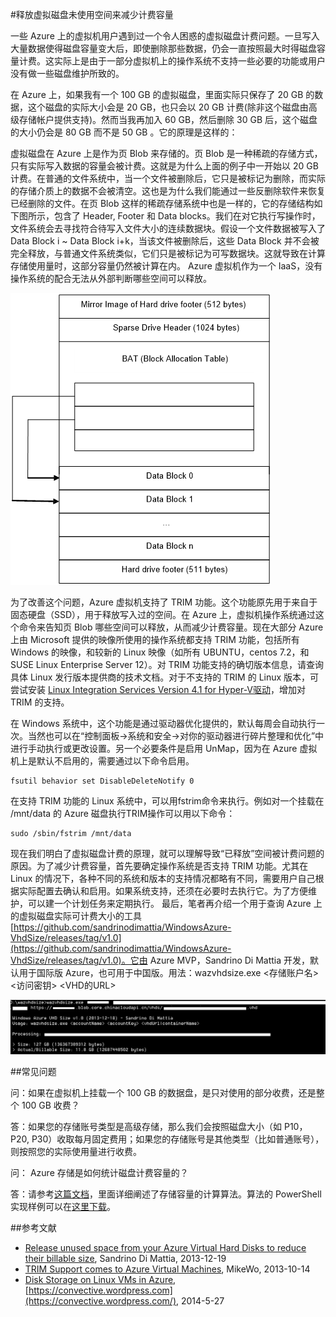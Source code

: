 <properties 
	pageTitle="释放虚拟磁盘未使用空间来减少计费容量" 
	description="如何释放未使用的虚拟磁盘空间来减少费用" 
	services="virtual machine" 
	documentationCenter="" 
	authors=""
	manager="" 
	editor=""/>
<tags ms.service="billing-aog" ms.date="" wacn.date="05/27/2016"/>

#释放虚拟磁盘未使用空间来减少计费容量

一些 Azure 上的虚拟机用户遇到过一个令人困惑的虚拟磁盘计费问题。一旦写入大量数据使得磁盘容量变大后，即使删除那些数据，仍会一直按照最大时得磁盘容量计费。这实际上是由于一部分虚拟机上的操作系统不支持一些必要的功能或用户没有做一些磁盘维护所致的。

在 Azure 上，如果我有一个 100 GB 的虚拟磁盘，里面实际只保存了 20 GB 的数据，这个磁盘的实际大小会是 20 GB，也只会以 20 GB 计费(除非这个磁盘由高级存储帐户提供支持)。然而当我再加入 60 GB，然后删除 30 GB 后，这个磁盘的大小仍会是 80 GB 而不是 50 GB 。它的原理是这样的：

虚拟磁盘在 Azure 上是作为页 Blob 来存储的。页 Blob 是一种稀疏的存储方式，只有实际写入数据的容量会被计费。这就是为什么上面的例子中一开始以 20 GB 计费。在普通的文件系统中，当一个文件被删除后，它只是被标记为删除，而实际的存储介质上的数据不会被清空。这也是为什么我们能通过一些反删除软件来恢复已经删除的文件。在页 Blob 这样的稀疏存储系统中也是一样的，它的存储结构如下图所示，包含了 Header, Footer 和 Data blocks。我们在对它执行写操作时，文件系统会去寻找符合待写入文件大小的连续数据块。假设一个文件数据被写入了 Data Block i ~ Data Block i+k，当该文件被删除后，这些 Data Block 并不会被完全释放，与普通文件系统类似，它们只是被标记为可写数据块。这就导致在计算存储使用量时，这部分容量仍然被计算在内。 Azure 虚拟机作为一个 IaaS，没有操作系统的配合无法从外部判断哪些空间可以释放。
 
![](./media/aog-virtual-machine-delete-vhd-unused/page-blob-schematic-diagram.png)

为了改善这个问题，Azure 虚拟机支持了 TRIM 功能。这个功能原先用于来自于固态硬盘（SSD），用于释放写入过的空间。在 Azure 上，虚拟机操作系统通过这个命令来告知页 Blob 哪些空间可以释放，从而减少计费容量。现在大部分 Azure 上由 Microsoft 提供的映像所使用的操作系统都支持 TRIM 功能，包括所有 Windows 的映像，和较新的 Linux 映像（如所有 UBUNTU，centos 7.2，和 SUSE Linux Enterprise Server 12）。对 TRIM 功能支持的确切版本信息，请查询具体 Linux 发行版本提供商的技术文档。对于不支持的 TRIM 的 Linux 版本，可尝试安装 [Linux Integration Services Version 4.1 for Hyper-V驱动](https://www.microsoft.com/en-us/download/confirmation.aspx?id=51612)，增加对 TRIM 的支持。

在 Windows 系统中，这个功能是通过驱动器优化提供的，默认每周会自动执行一次。当然也可以在“控制面板->系统和安全->对你的驱动器进行碎片整理和优化”中进行手动执行或更改设置。另一个必要条件是启用 UnMap，因为在 Azure 虚拟机上是默认不启用的，需要通过以下命令启用。

	fsutil behavior set DisableDeleteNotify 0

在支持 TRIM 功能的 Linux 系统中，可以用fstrim命令来执行。例如对一个挂载在 /mnt/data 的 Azure 磁盘执行TRIM操作可以用以下命令：

	sudo /sbin/fstrim /mnt/data

现在我们明白了虚拟磁盘计费的原理，就可以理解导致“已释放”空间被计费问题的原因。为了减少计费容量，首先要确定操作系统是否支持 TRIM 功能。尤其在 Linux 的情况下，各种不同的系统和版本的支持情况都略有不同，需要用户自己根据实际配置去确认和启用。如果系统支持，还须在必要时去执行它。为了方便维护，可以建一个计划任务来定期执行。
最后，笔者再介绍一个用于查询 Azure 上的虚拟磁盘实际可计费大小的工具 [https://github.com/sandrinodimattia/WindowsAzure-VhdSize/releases/tag/v1.0](https://github.com/sandrinodimattia/WindowsAzure-VhdSize/releases/tag/v1.0)。它由 Azure MVP，Sandrino Di Mattia 开发，默认用于国际版 Azure，也可用于中国版。用法：wazvhdsize.exe <存储账户名> <访问密钥> <VHD的URL>

![](./media/aog-virtual-machine-delete-vhd-unused/real-vhd-tool.png)
 

##常见问题

问：如果在虚拟机上挂载一个 100 GB 的数据盘，是只对使用的部分收费，还是整个 100 GB 收费？

答：如果您的存储账号类型是高级存储，那么我们会按照磁盘大小（如 P10，P20, P30）收取每月固定费用；如果您的存储账号是其他类型（比如普通账号），则按照您的实际使用量进行收费。

问： Azure 存储是如何统计磁盘计费容量的？

答：请参考[这篇文档](https://blogs.msdn.microsoft.com/windowsazurestorage/2010/07/08/understanding-windows-azure-storage-billing-bandwidth-transactions-and-capacity/)，里面详细阐述了存储容量的计算算法。算法的 PowerShell 实现样例可以在[这里下载](https://gallery.technet.microsoft.com/scriptcenter/Get-Billable-Size-of-32175802)。

##参考文献

- [Release unused space from your Azure Virtual Hard Disks to reduce their billable size](http://fabriccontroller.net/releasing-unused-space-from-your-windows-azure-virtual-hard-disk-reduce-billable-size/), Sandrino Di Mattia, 2013-12-19
- [TRIM Support comes to Azure Virtual Machines](http://mvwood.com/blog/trim-support-comes-to-windows-azure-virtual-machines/), MikeWo, 2013-10-14
- [Disk Storage on Linux VMs in Azure](https://convective.wordpress.com/2014/05/27/disk-storage-on-linux-vms-in-azure/), [https://convective.wordpress.com](https://convective.wordpress.com/), 2014-5-27
